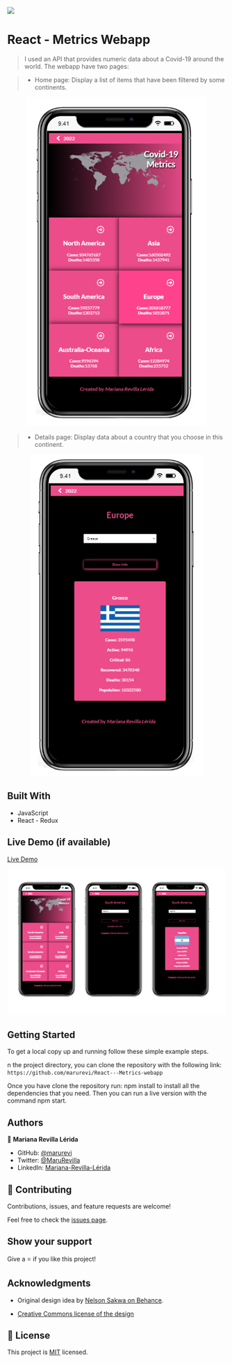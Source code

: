 ![](https://img.shields.io/badge/Microverse-blueviolet)

# React - Metrics Webapp

> I used an API that provides numeric data about a Covid-19 around the world. The webapp have two pages:

> - Home page: Display a list of items that have been filtered by some continents.

<p align="center">
  <img src="./src/components/images/Home.png" alt="Home page" />
</p>

> - Details page: Display data about a country that you choose in this continent.

<p align="center">
  <img src="./src/components/images/Details.png" alt="Details page" />
</p>

## Built With

- JavaScript
- React - Redux

## Live Demo (if available)

[Live Demo](https://webapp-covid19-metrics.netlify.app/)

<p align="center">
  <img src="./src/components/images/Metric Webapp - Covid 19.png" alt="Home page" />
</p>

## Getting Started

To get a local copy up and running follow these simple example steps.

n the project directory, you can clone the repository with the following link: `https://github.com/marurevi/React---Metrics-webapp`

Once you have clone the repository run: npm install to install all the dependencies that you need. Then you can run a live version with the command npm start.

## Authors

👤 **Mariana Revilla Lérida**

- GitHub: [@marurevi](https://github.com/marurevi)
- Twitter: [@MaruRevilla](https://twitter.com/MaruRevilla)
- LinkedIn: [Mariana-Revilla-Lérida](https://linkedin.com/in/mariana-revilla-l%C3%A9rida-a12aba143)

## 🤝 Contributing

Contributions, issues, and feature requests are welcome!

Feel free to check the [issues page](../../issues/).

## Show your support

Give a ⭐️ if you like this project!

## Acknowledgments

- Original design idea by [Nelson Sakwa on Behance](https://www.behance.net/sakwadesignstudio).

- [Creative Commons license of the design](https://creativecommons.org/licenses/by-nc/4.0/) 

## 📝 License

This project is [MIT](./LICENCE) licensed.
